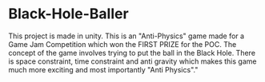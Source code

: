 # Black-Hole-Baller
This project is made in unity. This is an "Anti-Physics" game made for a Game Jam Competition which won the FIRST PRIZE for the POC. The concept of the game involves trying to put the ball in the Black Hole. There is space constraint, time constraint and anti gravity which makes this game much more exciting and most importantly "Anti Physics"."
